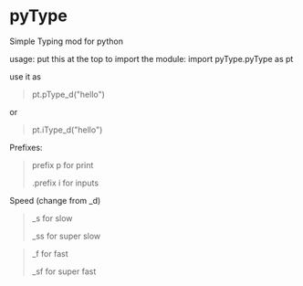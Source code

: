 # pyType
Simple Typing mod for python

usage:
put this at the top to import the module:
import pyType.pyType as pt

use it as 
> pt.pType_d("hello")

or

> pt.iType_d("hello")

Prefixes:

>prefix p for print
>
>.prefix i for inputs


Speed (change from _d)

>_s for slow
>
>_ss for super slow

>_f for fast
>
>_sf for super fast

